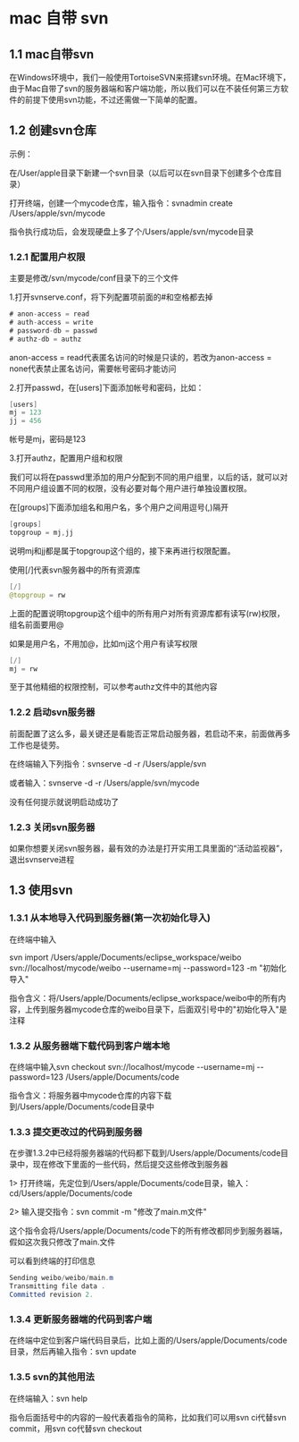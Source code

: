 # mac 自带 svn

## 1.1 mac自带svn

在Windows环境中，我们一般使用TortoiseSVN来搭建svn环境。在Mac环境下，由于Mac自带了svn的服务器端和客户端功能，所以我们可以在不装任何第三方软件的前提下使用svn功能，不过还需做一下简单的配置。

## 1.2 创建svn仓库

示例：

在/User/apple目录下新建一个svn目录（以后可以在svn目录下创建多个仓库目录）

打开终端，创建一个mycode仓库，输入指令：svnadmin create /Users/apple/svn/mycode

指令执行成功后，会发现硬盘上多了个/Users/apple/svn/mycode目录

### 1.2.1 配置用户权限

主要是修改/svn/mycode/conf目录下的三个文件

1.打开svnserve.conf，将下列配置项前面的#和空格都去掉

```java
# anon-access = read  
# auth-access = write  
# password-db = passwd  
# authz-db = authz 
```

anon-access = read代表匿名访问的时候是只读的，若改为anon-access = none代表禁止匿名访问，需要帐号密码才能访问

2.打开passwd，在[users]下面添加帐号和密码，比如：

```java
[users]
mj = 123  
jj = 456  
```

帐号是mj，密码是123

3.打开authz，配置用户组和权限

我们可以将在passwd里添加的用户分配到不同的用户组里，以后的话，就可以对不同用户组设置不同的权限，没有必要对每个用户进行单独设置权限。

在[groups]下面添加组名和用户名，多个用户之间用逗号(,)隔开

```java
[groups]
topgroup = mj,jj
```

说明mj和jj都是属于topgroup这个组的，接下来再进行权限配置。

使用[/]代表svn服务器中的所有资源库

```java
[/]  
@topgroup = rw  
```

上面的配置说明topgroup这个组中的所有用户对所有资源库都有读写(rw)权限，组名前面要用@

如果是用户名，不用加@，比如mj这个用户有读写权限

```java
[/]  
mj = rw
```

至于其他精细的权限控制，可以参考authz文件中的其他内容

### 1.2.2 启动svn服务器

前面配置了这么多，最关键还是看能否正常启动服务器，若启动不来，前面做再多工作也是徒劳。

在终端输入下列指令：svnserve -d -r /Users/apple/svn

或者输入：svnserve -d -r /Users/apple/svn/mycode

没有任何提示就说明启动成功了

### 1.2.3 关闭svn服务器 

如果你想要关闭svn服务器，最有效的办法是打开实用工具里面的“活动监视器”，退出svnserve进程

## 1.3 使用svn

### 1.3.1 从本地导入代码到服务器(第一次初始化导入)

在终端中输入

svn import /Users/apple/Documents/eclipse_workspace/weibo svn://localhost/mycode/weibo --username=mj --password=123 -m "初始化导入"

指令含义：将/Users/apple/Documents/eclipse_workspace/weibo中的所有内容，上传到服务器mycode仓库的weibo目录下，后面双引号中的"初始化导入"是注释

### 1.3.2 从服务器端下载代码到客户端本地

在终端中输入svn checkout svn://localhost/mycode --username=mj --password=123 /Users/apple/Documents/code

指令含义：将服务器中mycode仓库的内容下载到/Users/apple/Documents/code目录中

### 1.3.3 提交更改过的代码到服务器

在步骤1.3.2中已经将服务器端的代码都下载到/Users/apple/Documents/code目录中，现在修改下里面的一些代码，然后提交这些修改到服务器

1> 打开终端，先定位到/Users/apple/Documents/code目录，输入：cd/Users/apple/Documents/code

2> 输入提交指令：svn commit -m "修改了main.m文件"

这个指令会将/Users/apple/Documents/code下的所有修改都同步到服务器端，假如这次我只修改了main.文件

可以看到终端的打印信息

```java
Sending weibo/weibo/main.m  
Transmitting file data .  
Committed revision 2.  
```

### 1.3.4 更新服务器端的代码到客户端

在终端中定位到客户端代码目录后，比如上面的/Users/apple/Documents/code目录，然后再输入指令：svn update

### 1.3.5 svn的其他用法

在终端输入：svn help

指令后面括号中的内容的一般代表着指令的简称，比如我们可以用svn ci代替svn commit，用svn co代替svn checkout
